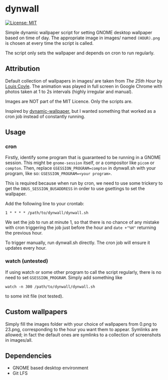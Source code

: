 # dynwall

[![License: MIT](https://img.shields.io/badge/License-MIT-yellow.svg)](https://opensource.org/licenses/MIT)

Simple dynamic wallpaper script for setting GNOME desktop wallpaper based on
time of day. The appropriate image in images/ named `(HOUR).png` is chosen at
every time the script is called.

The script only sets the wallpaper and depends on cron to run regularly.

## Attribution

Default collection of wallpapers in images/ are taken from _The 25th Hour_ by
[Louis Coyle](http://louie.co.nz/). The animation was played in full screen in
Google Chrome with photos taken at 1 to 2s intervals (highly irregular and
manual).

Images are NOT part of the MIT Licence. Only the scripts are.

Inspired by [dynamic-wallpaper](https://github.com/adi1090x/dynamic-wallpaper),
but I wanted something that worked as a cron job instead of constantly running.

## Usage

### cron

Firstly, identify some program that is guaranteed to be running in a GNOME
session. This might be `gnome-session` itself, or a compositor like `picom` or
`compton`. Then, replace `GSESSION_PROGRAM=compton` in dynwall.sh with your
program, like so: `GSESSION_PROGRAM=<your program>`.

This is required because when run by cron, we need to use some trickery
to get the `DBUS_SESSION_BUSADDRESS` in order to use gsettings to set the
wallpaper.

Add the following line to your crontab:

```
1 * * * * /path/to/dynwall/dynwall.sh
```

We set the job to run at minute 1, so that there is no chance of any mistake
with cron triggering the job just before the hour and `date +"%H"` returning the
previous hour.

To trigger manually, run dynwall.sh directly. The cron job will ensure it
updates every hour.

### watch (untested)

If using watch or some other program to call the script regularly, there is no
need to set `GSESSION_PROGRAM`. Simply add something like

```
watch -n 300 /path/to/dynwall/dynwall.sh
```

to some init file (not tested).

## Custom wallpapers

Simply fill the images folder with your choice of wallpapers from 0.png to
23.png, corresponding to the hour you want them to appear. Symlinks are allowed;
in fact the default ones are symlinks to a collection of screenshots in
images/all.

## Dependencies

- GNOME based desktop environment
- Git LFS
